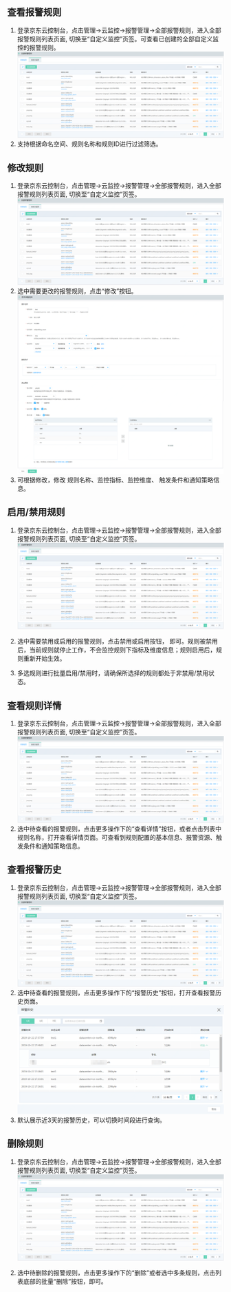## 查看报警规则
1.	登录京东云控制台，点击管理->云监控->报警管理->全部报警规则，进入全部报警规则列表页面, 切换至“自定义监控”页签。可查看已创建的全部自定义监控的报警规则。  
![报警规则列表](../../../../../image/Cloud-Monitor/CustomMetric/alarm_rules_cs.png) 
2.	支持根据命名空间、规则名称和规则ID进行过滤筛选。


## 修改规则
1. 登录京东云控制台，点击管理->云监控->报警管理->全部报警规则，进入全部报警规则列表页面, 切换至“自定义监控”页签。  
![报警规则列表](../../../../../image/Cloud-Monitor/CustomMetric/alarm_rules_cs.png)  
2. 选中需要更改的报警规则，点击“修改”按钮。  
![修改规则列表](../../../../../image/Cloud-Monitor/CustomMetric/update_rules_cs.png)  
3. 可根据修改，修改 规则名称、监控指标、监控维度、 触发条件和通知策略信息。

## 启用/禁用规则
1. 登录京东云控制台，点击管理->云监控->报警管理->全部报警规则，进入全部报警规则列表页面, 切换至“自定义监控”页签。  
![报警规则列表](../../../../../image/Cloud-Monitor/CustomMetric/alarm_rules_cs.png)  
2. 选中需要禁用或启用的报警规则，点击禁用或启用按钮， 即可。规则被禁用后，当前规则就停止工作，不会监控规则下指标及维度信息；规则启用后，规则重新开始生效。  

3. 多选规则进行批量启用/禁用时，请确保所选择的规则都处于非禁用/禁用状态。


## 查看规则详情  
1. 登录京东云控制台，点击管理->云监控->报警管理->全部报警规则，进入全部报警规则列表页面, 切换至“自定义监控”页签。  
![报警规则列表](../../../../../image/Cloud-Monitor/CustomMetric/alarm_rules_cs.png)  
2. 选中待查看的报警规则，点击更多操作下的“查看详情”按钮，或者点击列表中规则名称，打开查看详情页面。可查看到规则配置的基本信息、报警资源、触发条件和通知策略信息。

## 查看报警历史  
1. 登录京东云控制台，点击管理->云监控->报警管理->全部报警规则，进入全部报警规则列表页面, 切换至“自定义监控”页签。  
![报警规则列表](../../../../../image/Cloud-Monitor/CustomMetric/alarm_rules_cs.png)  
2. 选中待查看的报警规则，点击更多操作下的“报警历史”按钮，打开查看报警历史页面。  
![报警历史](../../../../../image/Cloud-Monitor/CustomMetric/alarms_cs_0.png)
3. 默认展示近3天的报警历史，可以切换时间段进行查询。


## 删除规则  
1. 登录京东云控制台，点击管理->云监控->报警管理->全部报警规则，进入全部报警规则列表页面, 切换至“自定义监控”页签。  
![报警规则列表](../../../../../image/Cloud-Monitor/CustomMetric/alarm_rules_cs.png)

2. 选中待删除的报警规则，点击更多操作下的“删除”或者选中多条规则，点击列表底部的批量“删除”按钮，即可。
